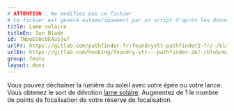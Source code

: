 ```yaml
---
# ATTENTION : Ne modifiez pas ce fichier
# Ce fichier est généré automatiquement par un script d'après les données du module Foundry VTT officiel et de sa traduction
title: Lame solaire
titleEn: Sun Blade
id: TNpoEG0cUEAuSju7
urlFr: https://gitlab.com/pathfinder-fr/foundryvtt-pathfinder2-fr/-/blob/master/data/feats/TNpoEG0cUEAuSju7.htm
urlEn: https://gitlab.com/hooking/foundry-vtt---pathfinder-2e/-/blob/master/packs/data/feats.db/sun-blade.json
group: feats
layout: dons
---
```

Vous pouvez déchainer la lumière du soleil avec votre épée ou votre lance. Vous obtenez le sort de dévotion [lame solaire](../spells/lame-solaire.md). Augmentez de 1 le nombre de points de focalisation de votre réserve de focalisation.


